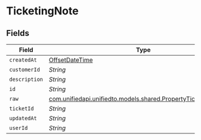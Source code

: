 # TicketingNote


## Fields

| Field                                                                                                              | Type                                                                                                               | Required                                                                                                           | Description                                                                                                        |
| ------------------------------------------------------------------------------------------------------------------ | ------------------------------------------------------------------------------------------------------------------ | ------------------------------------------------------------------------------------------------------------------ | ------------------------------------------------------------------------------------------------------------------ |
| `createdAt`                                                                                                        | [OffsetDateTime](https://docs.oracle.com/javase/8/docs/api/java/time/OffsetDateTime.html)                          | :heavy_minus_sign:                                                                                                 | N/A                                                                                                                |
| `customerId`                                                                                                       | *String*                                                                                                           | :heavy_minus_sign:                                                                                                 | N/A                                                                                                                |
| `description`                                                                                                      | *String*                                                                                                           | :heavy_minus_sign:                                                                                                 | N/A                                                                                                                |
| `id`                                                                                                               | *String*                                                                                                           | :heavy_minus_sign:                                                                                                 | N/A                                                                                                                |
| `raw`                                                                                                              | [com.unifiedapi.unifiedto.models.shared.PropertyTicketingNoteRaw](../../models/shared/PropertyTicketingNoteRaw.md) | :heavy_minus_sign:                                                                                                 | N/A                                                                                                                |
| `ticketId`                                                                                                         | *String*                                                                                                           | :heavy_minus_sign:                                                                                                 | N/A                                                                                                                |
| `updatedAt`                                                                                                        | *String*                                                                                                           | :heavy_minus_sign:                                                                                                 | N/A                                                                                                                |
| `userId`                                                                                                           | *String*                                                                                                           | :heavy_minus_sign:                                                                                                 | N/A                                                                                                                |